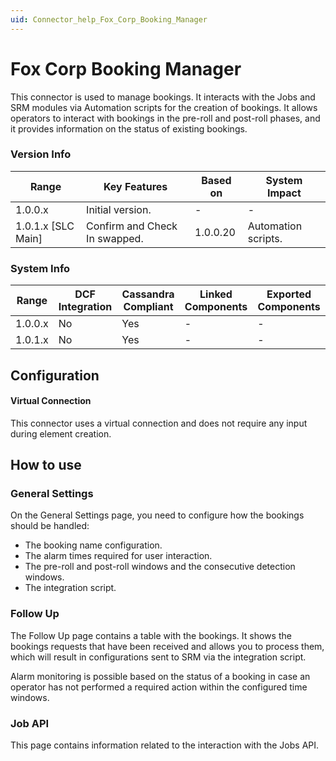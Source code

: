 ```yaml
---
uid: Connector_help_Fox_Corp_Booking_Manager
---
```


# Fox Corp Booking Manager

This connector is used to manage bookings. It interacts with the Jobs and SRM modules via Automation scripts for the creation of bookings. It allows operators to interact with bookings in the pre-roll and post-roll phases, and it provides information on the status of existing bookings.

### Version Info

| **Range**            | **Key Features**              | **Based on** | **System Impact**   |
|----------------------|-------------------------------|--------------|---------------------|
| 1.0.0.x              | Initial version.              | \-           | \-                  |
| 1.0.1.x \[SLC Main\] | Confirm and Check In swapped. | 1.0.0.20     | Automation scripts. |

### System Info

| Range     | DCF Integration     | Cassandra Compliant     | Linked Components     | Exported Components     |
|-----------|---------------------|-------------------------|-----------------------|-------------------------|
| 1.0.0.x   | No                  | Yes                     | \-                    | \-                      |
| 1.0.1.x   | No                  | Yes                     | \-                    | \-                      |

## Configuration

#### Virtual Connection

This connector uses a virtual connection and does not require any input during element creation.

## How to use

### General Settings

On the General Settings page, you need to configure how the bookings should be handled:

- The booking name configuration.
- The alarm times required for user interaction.
- The pre-roll and post-roll windows and the consecutive detection windows.
- The integration script.

### Follow Up

The Follow Up page contains a table with the bookings. It shows the bookings requests that have been received and allows you to process them, which will result in configurations sent to SRM via the integration script.

Alarm monitoring is possible based on the status of a booking in case an operator has not performed a required action within the configured time windows.

### Job API

This page contains information related to the interaction with the Jobs API.
